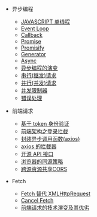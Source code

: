 - 异步编程

  - [JAVASCRIPT 单线程](Async/Single-thread.md)
  - [Event Loop](Async/EventLoop.md)
  - [Callback](Async/callback.md)
  - [Promise](Async/promise-Syntax.md)
  - [Promisify](Async/convert-callbacks-to-promises.md)
  - [Generator](Async/Generator.md)
  - [Async](Async/Async-Await.md)
  - [异步编程的演变](Async/Evolution-process.md)
  - [串行(继发)请求](Async/Queue.md)
  - [并行(并发)请求](Async/concurrency.md)
  - [并发限制器](Async/concurrency-limit.md)
  - [错误处理](Async/error-handling.md)

- 前端请求

  - [基于 token 身份验证](Async/token.md)
  - [前端架构之登录拦截](Async/axios-interceptor.md)
  - [封装异步调用函数(axios)](Async/asyn-axios.md)
  - [axios 的拦截器](Async/axios-interceptors.md)
  - [开源 API 接口](Async/open-api.md)
  - [浏览器的同源策略](Async/Same-origin_policy.md)
  - [跨源资源共享CORS](Async/CORS.md)

- Fetch

  - [Fetch 替代 XMLHttpRequest](Async/fetch.md)
  - [Cancel Fetch](Async/how-to-cancel-a-fetch-request.md)
  - [前端请求的技术演变及其优劣](Async/fe-request-evolution.md)


  <!-- 
  
  - [promise.then chain](Async/promise-chain.md) 
  - [Promise.race 多个异步调用](Async/Promise-race.md) 
  - [Promise 并发执行](Async/Promise-Concurrent-exe.md) 
  - [Promise Queue:异步函数顺序执行](Async/Promise-Queue.md) 
  - [promise 继发写法](Async/Promise-Queue.md) 
  
  -->